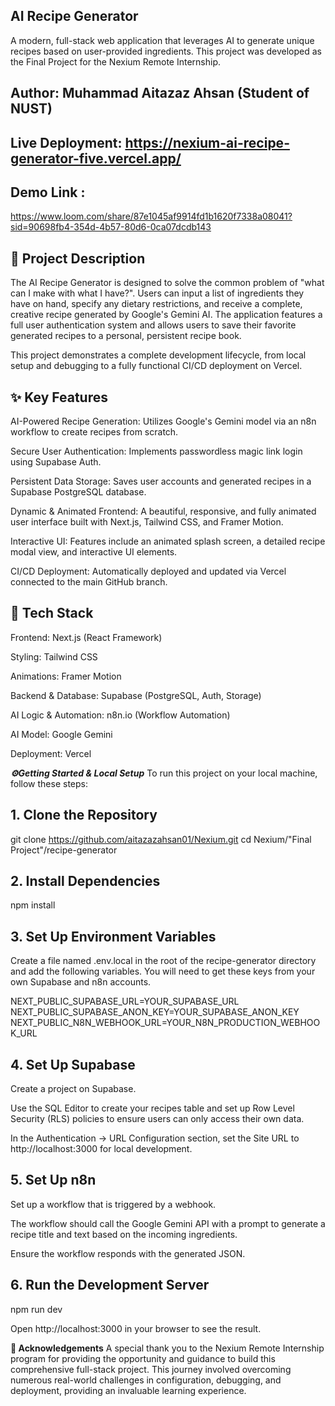 ## AI Recipe Generator
A modern, full-stack web application that leverages AI to generate unique recipes based on user-provided ingredients. This project was developed as the Final Project for the Nexium Remote Internship.

## Author: Muhammad Aitazaz Ahsan (Student of NUST)

## Live Deployment: https://nexium-ai-recipe-generator-five.vercel.app/

## Demo Link :
https://www.loom.com/share/87e1045af9914fd1b1620f7338a08041?sid=90698fb4-354d-4b57-80d6-0ca07dcdb143


## 📝 Project Description
The AI Recipe Generator is designed to solve the common problem of "what can I make with what I have?". Users can input a list of ingredients they have on hand, specify any dietary restrictions, and receive a complete, creative recipe generated by Google's Gemini AI. The application features a full user authentication system and allows users to save their favorite generated recipes to a personal, persistent recipe book.

This project demonstrates a complete development lifecycle, from local setup and debugging to a fully functional CI/CD deployment on Vercel.

## ✨ Key Features
AI-Powered Recipe Generation: Utilizes Google's Gemini model via an n8n workflow to create recipes from scratch.

Secure User Authentication: Implements passwordless magic link login using Supabase Auth.

Persistent Data Storage: Saves user accounts and generated recipes in a Supabase PostgreSQL database.

Dynamic & Animated Frontend: A beautiful, responsive, and fully animated user interface built with Next.js, Tailwind CSS, and Framer Motion.

Interactive UI: Features include an animated splash screen, a detailed recipe modal view, and interactive UI elements.

CI/CD Deployment: Automatically deployed and updated via Vercel connected to the main GitHub branch.

## 🚀 Tech Stack
Frontend: Next.js (React Framework)

Styling: Tailwind CSS

Animations: Framer Motion

Backend & Database: Supabase (PostgreSQL, Auth, Storage)

AI Logic & Automation: n8n.io (Workflow Automation)

AI Model: Google Gemini

Deployment: Vercel

***⚙️Getting Started & Local Setup*** 
To run this project on your local machine, follow these steps:

## 1. Clone the Repository
git clone https://github.com/aitazazahsan01/Nexium.git
cd Nexium/"Final Project"/recipe-generator

## 2. Install Dependencies
npm install

## 3. Set Up Environment Variables
Create a file named .env.local in the root of the recipe-generator directory and add the following variables. You will need to get these keys from your own Supabase and n8n accounts.

NEXT_PUBLIC_SUPABASE_URL=YOUR_SUPABASE_URL
NEXT_PUBLIC_SUPABASE_ANON_KEY=YOUR_SUPABASE_ANON_KEY
NEXT_PUBLIC_N8N_WEBHOOK_URL=YOUR_N8N_PRODUCTION_WEBHOOK_URL

## 4. Set Up Supabase
Create a project on Supabase.

Use the SQL Editor to create your recipes table and set up Row Level Security (RLS) policies to ensure users can only access their own data.

In the Authentication -> URL Configuration section, set the Site URL to http://localhost:3000 for local development.

## 5. Set Up n8n
Set up a workflow that is triggered by a webhook.

The workflow should call the Google Gemini API with a prompt to generate a recipe title and text based on the incoming ingredients.

Ensure the workflow responds with the generated JSON.

## 6. Run the Development Server
npm run dev

Open http://localhost:3000 in your browser to see the result.

**🌟 Acknowledgements**
A special thank you to the Nexium Remote Internship program for providing the opportunity and guidance to build this comprehensive full-stack project. This journey involved overcoming numerous real-world challenges in configuration, debugging, and deployment, providing an invaluable learning experience.
